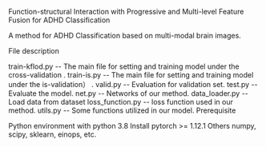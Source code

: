 Function-structural Interaction with Progressive and Multi-level Feature Fusion for ADHD Classification

A method for ADHD Classification based on multi-modal brain images.

File description

train-kflod.py -- The main file for setting and training model under the cross-validation .
train-is.py -- The main file for setting and training model under the is-validation） .
valid.py -- Evaluation for validation set.
test.py -- Evaluate the model.
net.py -- Networks of our method.
data_loader.py -- Load data from dataset
loss_function.py -- loss function used in our method.
utils.py -- Some functions utilized in our model.
Prerequisite

Python environment with python 3.8
Install pytorch >= 1.12.1
Others
numpy, scipy, sklearn, einops, etc.

